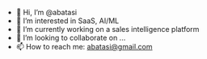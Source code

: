 - 👋 Hi, I’m @abatasi
- 👀 I’m interested in SaaS, AI/ML 
- 🌱 I’m currently working on a sales intelligence platform
- 💞️ I’m looking to collaborate on ...
- 📫 How to reach me: abatasi@gmail.com

<!---
abatasi/abatasi is a ✨ special ✨ repository because its `README.md` (this file) appears on your GitHub profile.
You can click the Preview link to take a look at your changes.
--->
